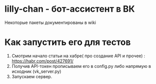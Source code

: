 # lilly-chan - бот-ассистент в ВК
Некоторые пакеты документированы в wiki

# Как запустить его для тестов
1.  Смотрим начало статьи на хабре( про создание API и прочее) : https://habr.com/post/427691/<br/>
2.  Получив API-токен прописываем его в config.py либо напрямую в исходник (vk_server.py)<br/>
3.  Запускаем сервер.
